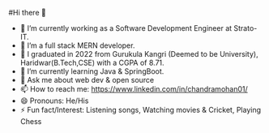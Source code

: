 #Hi there 👋

- 🔭 I’m currently working as a Software Development  Engineer at Strato-IT.
- 🌱 I’m a full stack MERN developer.
- 👯 I graduated in 2022 from Gurukula Kangri (Deemed to be University), Haridwar(B.Tech,CSE) with a CGPA of 8.71.
- 🤔 I’m currently learning Java & SpringBoot.
- 💬 Ask me about web dev & open source
- 📫 How to reach me: https://www.linkedin.com/in/chandramohan01/
- 😄 Pronouns: He/His
- ⚡ Fun fact/Interest: Listening songs, Watching movies & Cricket, Playing Chess
